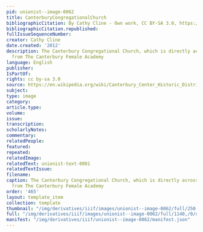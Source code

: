 ```yaml
---
pid: unionist--image-0062
title: CanterburyCongregationalChurch
bibliographicCitation: By Cathy Cline - Own work, CC BY-SA 3.0, https://commons.wikimedia.org/w/index.php?curid=22577080
bibliographicCitation.republished: 
fullIssueSequenceNumber: 
creator: Cathy Cline
date.created: '2012'
description: The Canterbury Congregational Church, which is directly across the street
  from The Canterbury Female Academy
language: English
publisher: 
IsPartOf: 
rights: cc by-sa 3.0
source: https://en.wikipedia.org/wiki/Canterbury_Center_Historic_District#/media/File:Canterbury_Congregational_Church.JPG
subject: 
type: image
category: 
article.type: 
volume: 
issue: 
transcription: 
scholarlyNotes: 
commentary: 
relatedPeople: 
featured: 
repeated: 
relatedImage: 
relatedText: unionist-text-0001
relatedTextIssue: 
filename: 
caption: The Canterbury Congregational Church, which is directly across the street
  from The Canterbury Female Academy
order: '465'
layout: template_item
collection: template
thumbnail: "/img/derivatives/iiif/images/unionist--image-0062/full/250,/0/default.jpg"
full: "/img/derivatives/iiif/images/unionist--image-0062/full/1140,/0/default.jpg"
manifest: "/img/derivatives/iiif/unionist--image-0062/manifest.json"
---
```

